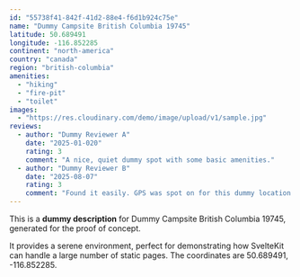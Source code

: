 ```yaml
---
id: "55738f41-842f-41d2-88e4-f6d1b924c75e"
name: "Dummy Campsite British Columbia 19745"
latitude: 50.689491
longitude: -116.852285
continent: "north-america"
country: "canada"
region: "british-columbia"
amenities:
  - "hiking"
  - "fire-pit"
  - "toilet"
images:
  - "https://res.cloudinary.com/demo/image/upload/v1/sample.jpg"
reviews:
  - author: "Dummy Reviewer A"
    date: "2025-01-020"
    rating: 3
    comment: "A nice, quiet dummy spot with some basic amenities."
  - author: "Dummy Reviewer B"
    date: "2025-08-07"
    rating: 3
    comment: "Found it easily. GPS was spot on for this dummy location."
---
```


This is a **dummy description** for Dummy Campsite British Columbia 19745, generated for the proof of concept.

It provides a serene environment, perfect for demonstrating how SvelteKit can handle a large number of static pages. The coordinates are 50.689491, -116.852285.
